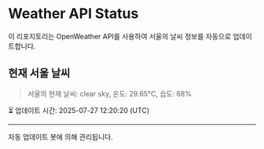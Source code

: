 
# Weather API Status

이 리포지토리는 OpenWeather API를 사용하여 서울의 날씨 정보를 자동으로 업데이트합니다.

## 현재 서울 날씨
> 서울의 현재 날씨: clear sky, 온도: 29.65°C, 습도: 68%

⏳ 업데이트 시간: 2025-07-27 12:20:20 (UTC)

---
자동 업데이트 봇에 의해 관리됩니다.
